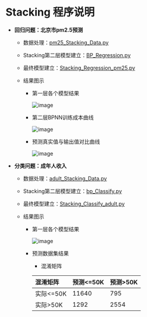 # Stacking 程序说明

  + **回归问题：北京市pm2.5预测**
  
     + 数据处理：[pm25_Stacking_Data.py](https://github.com/Anfany/Machine-Learning-for-Beginner-by-Python3/blob/master/Stacking/pm25_Stacking_Data.py)
     
     + Stacking第二层模型建立：[BP_Regression.py](https://github.com/Anfany/Machine-Learning-for-Beginner-by-Python3/blob/master/Stacking/BP_Regression.py)
     
    + 最终模型建立：[Stacking_Regression_pm25.py](https://github.com/Anfany/Machine-Learning-for-Beginner-by-Python3/blob/master/Stacking/Stacking_Regression_pm25.py)
     
     + 结果图示
     
         * 第一层各个模型结果
       
           ![image](https://github.com/Anfany/Machine-Learning-for-Beginner-by-Python3/blob/master/Stacking/Stacking_yiceng.jpg) 
           
         * 第二层BPNN训练成本曲线
       
           ![image](https://github.com/Anfany/Machine-Learning-for-Beginner-by-Python3/blob/master/Stacking/Stacking_two.jpg)            
           
  
        * 预测真实值与输出值对比曲线 
     
           ![image](https://github.com/Anfany/Machine-Learning-for-Beginner-by-Python3/blob/master/Stacking/Stacking_last.jpg)
         
 
  
  + **分类问题：成年人收入**
    
     + 数据处理：[adult_Stacking_Data.py](https://github.com/Anfany/Machine-Learning-for-Beginner-by-Python3/blob/master/Stacking/adult_Stacking_Data.py)
     
     + Stacking第二层模型建立：[bp_Classify.py](https://github.com/Anfany/Machine-Learning-for-Beginner-by-Python3/blob/master/Stacking/bp_Classify.py) 
     
     + 最终模型建立：[Stacking_Classify_adult.py](https://github.com/Anfany/Machine-Learning-for-Beginner-by-Python3/blob/master/Stacking/Stacking_Classify_adult.py)
     
     + 结果图示
     
         * 第一层各个模型结果
       
           ![image](https://github.com/Anfany/Machine-Learning-for-Beginner-by-Python3/blob/master/Stacking/Stacking_adult8.jpg) 
  
        * 预测数据集结果
        
           * 混淆矩阵
   
           |  混淆矩阵 | 预测<=50K | 预测>50K |
           |:-------|:-------|:-------|
           | 实际<=50K |   11640|   795   |
           |  实际>50K |    1292 |   2554  |


